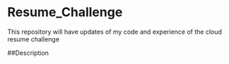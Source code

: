 # Resume_Challenge
This repository will have updates of my code and experience of the cloud resume challenge 

##Description
